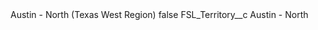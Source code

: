 <?xml version="1.0" encoding="UTF-8"?>
<CustomMetadata xmlns="http://soap.sforce.com/2006/04/metadata" xmlns:xsi="http://www.w3.org/2001/XMLSchema-instance" xmlns:xsd="http://www.w3.org/2001/XMLSchema">
    <label>Austin - North (Texas West Region)</label>
    <protected>false</protected>
    <values>
        <field>FSL_Territory__c</field>
        <value xsi:type="xsd:string">Austin - North</value>
    </values>
</CustomMetadata>
